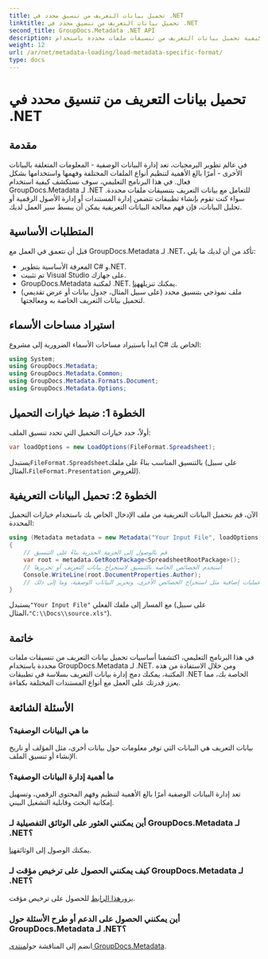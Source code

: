 ```yaml
---
title: تحميل بيانات التعريف من تنسيق محدد في .NET
linktitle: تحميل بيانات التعريف من تنسيق محدد في .NET
second_title: GroupDocs.Metadata .NET API
description: تعرف على كيفية تحميل بيانات التعريف من تنسيقات ملفات محددة باستخدام GroupDocs.Metadata لـ .NET في هذا البرنامج التعليمي الشامل.
weight: 12
url: /ar/net/metadata-loading/load-metadata-specific-format/
type: docs
---
```

# تحميل بيانات التعريف من تنسيق محدد في .NET

## مقدمة
في عالم تطوير البرمجيات، تعد إدارة البيانات الوصفية - المعلومات المتعلقة بالبيانات الأخرى - أمرًا بالغ الأهمية لتنظيم أنواع الملفات المختلفة وفهمها واستخدامها بشكل فعال. في هذا البرنامج التعليمي، سوف نستكشف كيفية استخدام GroupDocs.Metadata لـ .NET للتعامل مع بيانات التعريف بتنسيقات ملفات محددة. سواء كنت تقوم بإنشاء تطبيقات تتضمن إدارة المستندات أو إدارة الأصول الرقمية أو تحليل البيانات، فإن فهم معالجة البيانات التعريفية يمكن أن يبسط سير العمل لديك.
## المتطلبات الأساسية
قبل أن نتعمق في العمل مع GroupDocs.Metadata لـ .NET، تأكد من أن لديك ما يلي:
- المعرفة الأساسية بتطوير C# و.NET.
- تم تثبيت Visual Studio على جهازك.
-  GroupDocs.Metadata لمكتبة .NET. يمكنك تنزيله[هنا](https://releases.groupdocs.com/metadata/net/).
- ملف نموذجي بتنسيق محدد (على سبيل المثال، جدول بيانات أو عرض تقديمي) لتحميل بيانات التعريف الخاصة به ومعالجتها.

## استيراد مساحات الأسماء
ابدأ باستيراد مساحات الأسماء الضرورية إلى مشروع C# الخاص بك:
```csharp
using System;
using GroupDocs.Metadata;
using GroupDocs.Metadata.Common;
using GroupDocs.Metadata.Formats.Document;
using GroupDocs.Metadata.Options;
```

## الخطوة 1: ضبط خيارات التحميل
أولاً، حدد خيارات التحميل التي تحدد تنسيق الملف:
```csharp
var loadOptions = new LoadOptions(FileFormat.Spreadsheet);
```
 يستبدل`FileFormat.Spreadsheet`بالتنسيق المناسب بناءً على ملفك (على سبيل المثال،`FileFormat.Presentation` للعروض).
## الخطوة 2: تحميل البيانات التعريفية
الآن، قم بتحميل البيانات التعريفية من ملف الإدخال الخاص بك باستخدام خيارات التحميل المحددة:
```csharp
using (Metadata metadata = new Metadata("Your Input File", loadOptions))
{
    // قم بالوصول إلى الحزمة الجذرية بناءً على التنسيق
    var root = metadata.GetRootPackage<SpreadsheetRootPackage>();
    // استخدم الخصائص الخاصة بالتنسيق لاستخراج بيانات التعريف أو تحريرها
    Console.WriteLine(root.DocumentProperties.Author);
    // عمليات إضافية مثل استخراج الخصائص الأخرى، وتحرير البيانات الوصفية، وما إلى ذلك.
}
```
 يستبدل`"Your Input File"` مع المسار إلى ملفك الفعلي (على سبيل المثال،`"C:\\Docs\\source.xls"`).

## خاتمة
في هذا البرنامج التعليمي، اكتشفنا أساسيات تحميل بيانات التعريف من تنسيقات ملفات محددة باستخدام GroupDocs.Metadata لـ .NET. ومن خلال الاستفادة من هذه المكتبة، يمكنك دمج إدارة بيانات التعريف بسلاسة في تطبيقات .NET الخاصة بك، مما يعزز قدرتك على العمل مع أنواع المستندات المختلفة بكفاءة.

## الأسئلة الشائعة
### ما هي البيانات الوصفية؟
بيانات التعريف هي البيانات التي توفر معلومات حول بيانات أخرى، مثل المؤلف أو تاريخ الإنشاء أو تنسيق الملف.
### ما أهمية إدارة البيانات الوصفية؟
تعد إدارة البيانات الوصفية أمرًا بالغ الأهمية لتنظيم وفهم المحتوى الرقمي، وتسهيل إمكانية البحث وقابلية التشغيل البيني.
### أين يمكنني العثور على الوثائق التفصيلية لـ GroupDocs.Metadata لـ .NET؟
 يمكنك الوصول إلى الوثائق[هنا](https://tutorials.groupdocs.com/metadata/net/).
### كيف يمكنني الحصول على ترخيص مؤقت لـ GroupDocs.Metadata لـ .NET؟
 يزور[هذا الرابط](https://purchase.groupdocs.com/temporary-license/) للحصول على ترخيص مؤقت.
### أين يمكنني الحصول على الدعم أو طرح الأسئلة حول GroupDocs.Metadata لـ .NET؟
 انضم إلى المناقشة حول[منتدى GroupDocs.Metadata](https://forum.groupdocs.com/c/metadata/14).